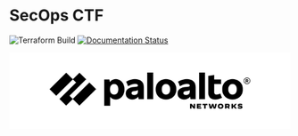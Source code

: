 # SecOps CTF

![Terraform Build](https://github.com/wwce/secops_ctf/workflows/Terraform%20Build/badge.svg)
[![Documentation Status](https://readthedocs.org/projects/secops-ctf/badge/?version=latest)](https://secops-ctf.readthedocs.io/en/latest/?badge=latest)

![PAN Logo](docs/images/panw-logo-bw.png)
